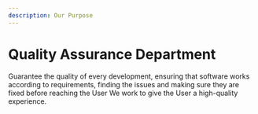 ```yaml
---
description: Our Purpose
---
```


# Quality Assurance Department

Guarantee the quality of every development, ensuring that software works according to requirements, finding the issues and making sure they are fixed before reaching the User We work to give the User a high-quality experience.

